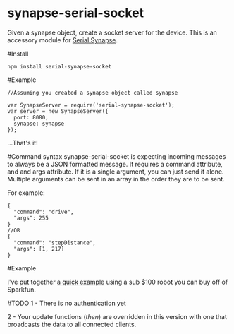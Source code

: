 # synapse-serial-socket
Given a synapse object, create a socket server for the device. This is an accessory module for [Serial Synapse](https://github.com/hlfshell/serial-synapse).

#Install
```
npm install serial-synapse-socket
```

#Example

```
//Assuming you created a synapse object called synapse

var SynapseServer = require('serial-synapse-socket');
var server = new SynapseServer({
  port: 8080,
  synapse: synapse
});
```

...That's it!

#Command syntax
synapse-serial-socket is expecting incoming messages to always be a JSON formatted message. It requires a command attribute, and and args attribute. If it is a single argument, you can just send it alone. Multiple arguments can be sent in an array in the order they are to be sent.

For example:
```
{
  "command": "drive",
  "args": 255
}
//OR
{
  "command": "stepDistance",
  "args": [1, 217]
}
```

#Example

I've put together [a quick example](https://github.com/hlfshell/redbot-synapse-example) using a sub $100 robot you can buy off of Sparkfun.

#TODO
1 - There is no authentication yet

2 - Your update functions (*then*) are overridden in this version with one that broadcasts the data to all connected clients.
